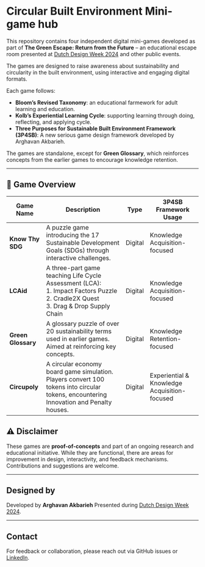 # Circular Built Environment Mini-game hub

This repository contains four independent digital mini-games developed as part of **The Green Escape: Return from the Future** – an educational escape room presented at [Dutch Design Week 2024](https://ddw.nl/en/programme/12315/the-green-escape-return-from-the-future) and other public events.

The games are designed to raise awareness about sustainability and circularity in the built environment, using interactive and engaging digital formats.


Each game follows:

- **Bloom’s Revised Taxonomy**: an educational farmework for adult learning and education.
- **Kolb’s Experiential Learning Cycle**: supporting learning through doing, reflecting, and applying cycle.
- **Three Purposes for Sustainable Built Environment Framework (3P4SB)**: A new serious game design framework developed by Arghavan Akbarieh.

The games are standalone, except for **Green Glossary**, which reinforces concepts from the earlier games to encourage knowledge retention.

---

## 🧩 Game Overview

| Game Name        | Description                                                                                                       | Type    | 3P4SB Framework Usage              |
|------------------|-------------------------------------------------------------------------------------------------------------------|---------|------------------------------------|
| **Know Thy SDG** | A puzzle game introducing the 17 Sustainable Development Goals (SDGs) through interactive challenges.             | Digital | Knowledge Acquisition-focused      |
| **LCAid**        | A three-part game teaching Life Cycle Assessment (LCA):<br>1. Impact Factors Puzzle<br>2. Cradle2X Quest<br>3. Drag & Drop Supply Chain | Digital | Knowledge Acquisition-focused      |
| **Green Glossary** | A glossary puzzle of over 20 sustainability terms used in earlier games. Aimed at reinforcing key concepts.    | Digital | Knowledge Retention-focused        |
| **Circupoly**    | A circular economy board game simulation. Players convert 100 tokens into circular tokens, encountering Innovation and Penalty houses. | Digital | Experiential & Knowledge Acquisition-focused |



## ⚠️ Disclaimer

These games are **proof-of-concepts** and part of an ongoing research and educational initiative. While they are functional, there are areas for improvement in design, interactivity, and feedback mechanisms. Contributions and suggestions are welcome.

---

## Designed by

Developed by **Arghavan Akbarieh** 
Presented during [Dutch Design Week 2024](https://ddw.nl/en/programme/12315/the-green-escape-return-from-the-future).

---

## Contact

For feedback or collaboration, please reach out via GitHub issues or [LinkedIn](https://www.linkedin.com/in/arghavanakbarieh/).
